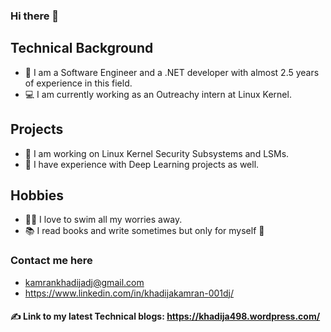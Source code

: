### Hi there 👋

## Technical Background
- 🔭 I am a Software Engineer and a .NET developer with almost 2.5 years of experience in this field.
- 💻 I am currently working as an Outreachy intern at Linux Kernel. 

## Projects
- 🌱 I am working on Linux Kernel Security Subsystems and LSMs.
- 👾 I have experience with Deep Learning projects as well.

## Hobbies
- 🏊‍♂️ I love to swim all my worries away.
- 📚 I read books and write sometimes but only for myself :see_no_evil:

### Contact me here
 - kamrankhadijadj@gmail.com
 - https://www.linkedin.com/in/khadijakamran-001dj/



#### ✍ Link to my latest Technical blogs: https://khadija498.wordpress.com/

